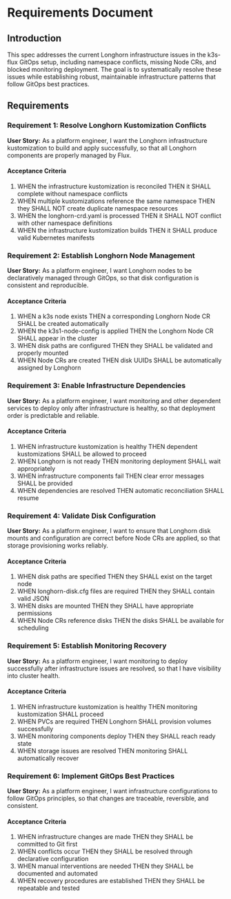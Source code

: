 # Requirements Document

## Introduction

This spec addresses the current Longhorn infrastructure issues in the k3s-flux GitOps setup, including namespace conflicts, missing Node CRs, and blocked monitoring deployment. The goal is to systematically resolve these issues while establishing robust, maintainable infrastructure patterns that follow GitOps best practices.

## Requirements

### Requirement 1: Resolve Longhorn Kustomization Conflicts

**User Story:** As a platform engineer, I want the Longhorn infrastructure kustomization to build and apply successfully, so that all Longhorn components are properly managed by Flux.

#### Acceptance Criteria

1. WHEN the infrastructure kustomization is reconciled THEN it SHALL complete without namespace conflicts
2. WHEN multiple kustomizations reference the same namespace THEN they SHALL NOT create duplicate namespace resources
3. WHEN the longhorn-crd.yaml is processed THEN it SHALL NOT conflict with other namespace definitions
4. WHEN the infrastructure kustomization builds THEN it SHALL produce valid Kubernetes manifests

### Requirement 2: Establish Longhorn Node Management

**User Story:** As a platform engineer, I want Longhorn nodes to be declaratively managed through GitOps, so that disk configuration is consistent and reproducible.

#### Acceptance Criteria

1. WHEN a k3s node exists THEN a corresponding Longhorn Node CR SHALL be created automatically
2. WHEN the k3s1-node-config is applied THEN the Longhorn Node CR SHALL appear in the cluster
3. WHEN disk paths are configured THEN they SHALL be validated and properly mounted
4. WHEN Node CRs are created THEN disk UUIDs SHALL be automatically assigned by Longhorn

### Requirement 3: Enable Infrastructure Dependencies

**User Story:** As a platform engineer, I want monitoring and other dependent services to deploy only after infrastructure is healthy, so that deployment order is predictable and reliable.

#### Acceptance Criteria

1. WHEN infrastructure kustomization is healthy THEN dependent kustomizations SHALL be allowed to proceed
2. WHEN Longhorn is not ready THEN monitoring deployment SHALL wait appropriately
3. WHEN infrastructure components fail THEN clear error messages SHALL be provided
4. WHEN dependencies are resolved THEN automatic reconciliation SHALL resume

### Requirement 4: Validate Disk Configuration

**User Story:** As a platform engineer, I want to ensure that Longhorn disk mounts and configuration are correct before Node CRs are applied, so that storage provisioning works reliably.

#### Acceptance Criteria

1. WHEN disk paths are specified THEN they SHALL exist on the target node
2. WHEN longhorn-disk.cfg files are required THEN they SHALL contain valid JSON
3. WHEN disks are mounted THEN they SHALL have appropriate permissions
4. WHEN Node CRs reference disks THEN the disks SHALL be available for scheduling

### Requirement 5: Establish Monitoring Recovery

**User Story:** As a platform engineer, I want monitoring to deploy successfully after infrastructure issues are resolved, so that I have visibility into cluster health.

#### Acceptance Criteria

1. WHEN infrastructure kustomization is healthy THEN monitoring kustomization SHALL proceed
2. WHEN PVCs are required THEN Longhorn SHALL provision volumes successfully
3. WHEN monitoring components deploy THEN they SHALL reach ready state
4. WHEN storage issues are resolved THEN monitoring SHALL automatically recover

### Requirement 6: Implement GitOps Best Practices

**User Story:** As a platform engineer, I want infrastructure configurations to follow GitOps principles, so that changes are traceable, reversible, and consistent.

#### Acceptance Criteria

1. WHEN infrastructure changes are made THEN they SHALL be committed to Git first
2. WHEN conflicts occur THEN they SHALL be resolved through declarative configuration
3. WHEN manual interventions are needed THEN they SHALL be documented and automated
4. WHEN recovery procedures are established THEN they SHALL be repeatable and tested
